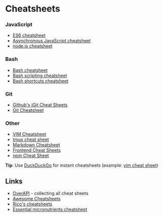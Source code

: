 # Cheatsheets

### JavaScript
* [ES6 cheatsheet](https://github.com/DrkSephy/es6-cheatsheet)
* [Asynchronous JavaScript cheatsheet](https://github.com/frontarm/async-javascript-cheatsheet)
* [node.js cheatsheet](https://github.com/LeCoupa/awesome-cheatsheets/blob/master/backend/node.js)

### Bash
* [Bash cheatsheet](https://gist.github.com/LeCoupa/122b12050f5fb267e75f)
* [Bash scripting cheatsheet](https://devhints.io/bash)
* [Bash shortcuts cheatsheet](https://github.com/fliptheweb/bash-shortcuts-cheat-sheet)

### Git
* [Github's jGit Cheat Sheets](https://github.github.com/training-kit/)
* [Git Cheatsheet](https://gist.github.com/hofmannsven/6814451)

### Other
* [VIM Cheatsheet](https://github.com/LeCoupa/awesome-cheatsheets/blob/master/tools/vim.txt)
* [tmux cheat sheet](https://gist.github.com/andreyvit/2921703)
* [Markdown Cheatsheet](https://github.com/adam-p/markdown-here/wiki/Markdown-Cheatsheet)
* [Frontend Cheat Sheets](https://github.com/logeshpaul/Frontend-Cheat-Sheets)
* [npm Cheat Sheet](https://gist.github.com/AvnerCohen/4051934)

**Tip**: Use [DuckDuckGo](https://duckduckgo.com/) for instant cheatsheets \(example: [vim cheat sheet](https://duckduckgo.com/?q=vim+cheat+sheet&ia=cheatsheet)\)

## Links
* [OverAPI](http://overapi.com/) - collecting all cheat sheets
* [Awesome Cheatsheets](https://github.com/LeCoupa/awesome-cheatsheets#readme)
* [Rico's cheatsheets](https://devhints.io)
* [Essential micronutrients cheatsheet](https://devhints.io/fitness/micronutrients)
